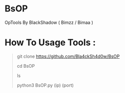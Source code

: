 # BsOP
OpTools By BlackShadow ( Bimzz / Bimaa )

# How To Usage Tools :
> git clone https://github.com/Bla4ckSh4d0w/BsOP
> 
> cd BsOP
> 
> ls
> 
> python3 BsOP.py (ip) (port)

